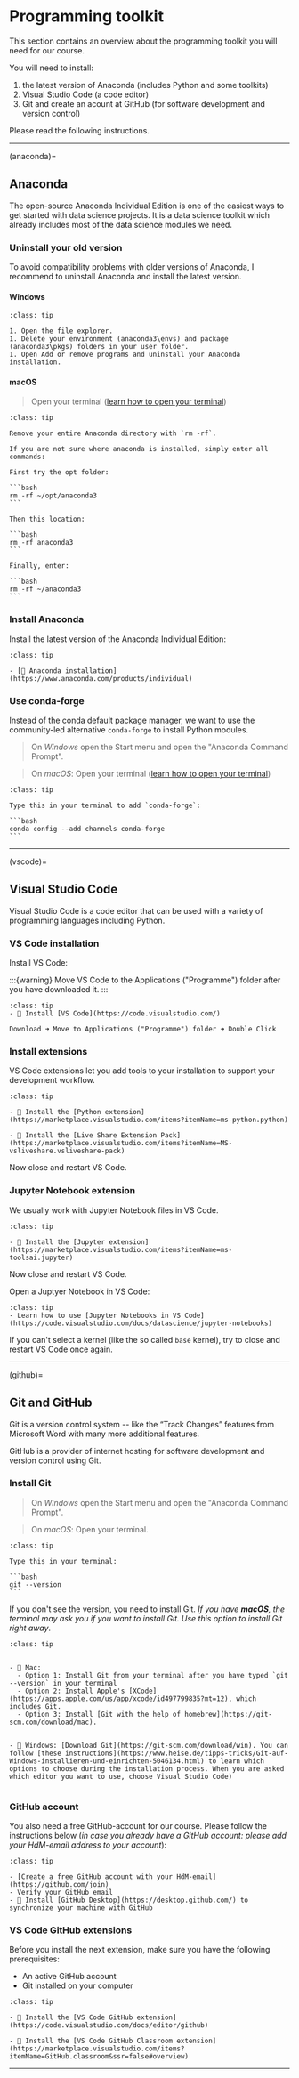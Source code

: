 # Programming toolkit

This section contains an overview about the programming toolkit you will need for our course. 

You will need to install:

1. the latest version of Anaconda (includes Python and some toolkits) 
2. Visual Studio Code (a code editor)
3. Git and create an acount at GitHub (for software development and version control)

Please read the following instructions.

---

(anaconda)=
## Anaconda

The open-source Anaconda Individual Edition is one of the easiest ways to get started with data science projects. It is a data science toolkit which already includes most of the data science modules we need.


### Uninstall your old version

To avoid compatibility problems with older versions of Anaconda, I recommend to uninstall Anaconda and install the latest version.

#### Windows


```{admonition} To do
:class: tip

1. Open the file explorer.
1. Delete your environment (anaconda3\envs) and package (anaconda3\pkgs) folders in your user folder.
1. Open Add or remove programs and uninstall your Anaconda installation.

```

#### macOS


> Open your terminal ([learn how to open your terminal](https://support.apple.com/guide/terminal/open-or-quit-terminal-apd5265185d-f365-44cb-8b09-71a064a42125/mac))


````{admonition} To do
:class: tip

Remove your entire Anaconda directory with `rm -rf`. 

If you are not sure where anaconda is installed, simply enter all commands:

First try the opt folder:

```bash
rm -rf ~/opt/anaconda3
```

Then this location:

```bash
rm -rf anaconda3
```

Finally, enter:

```bash
rm -rf ~/anaconda3
```

````

### Install Anaconda

Install the latest version of the Anaconda Individual Edition:

```{admonition} To do
:class: tip

- [💾 Anaconda installation](https://www.anaconda.com/products/individual)

```


### Use conda-forge

Instead of the conda default package manager, we want to use the community-led alternative `conda-forge` to install Python modules.


> On *Windows* open the Start menu and open the "Anaconda Command Prompt". 


> On *macOS*: Open your terminal ([learn how to open your terminal](https://support.apple.com/guide/terminal/open-or-quit-terminal-apd5265185d-f365-44cb-8b09-71a064a42125/mac))



````{admonition} To do
:class: tip

Type this in your terminal to add `conda-forge`:

```bash
conda config --add channels conda-forge
```

````

---

(vscode)=
## Visual Studio Code 
 
Visual Studio Code is a code editor that can be used with a variety of programming languages including Python.


### VS Code installation

Install VS Code:

:::{warning}
Move VS Code to the Applications ("Programme") folder after you have downloaded it.
:::


```{admonition} To do
:class: tip
- 💾 Install [VS Code](https://code.visualstudio.com/)  

Download ➜ Move to Applications ("Programme") folder ➜ Double Click

```
  
### Install extensions

VS Code extensions let you add tools to your installation to support your development workflow.


```{admonition} To do
:class: tip

- 💾 Install the [Python extension](https://marketplace.visualstudio.com/items?itemName=ms-python.python)

- 💾 Install the [Live Share Extension Pack](https://marketplace.visualstudio.com/items?itemName=MS-vsliveshare.vsliveshare-pack)
```

Now close and restart VS Code.

### Jupyter Notebook extension

We usually work with Jupyter Notebook files in VS Code. 

```{admonition} To do
:class: tip

- 💾 Install the [Jupyter extension](https://marketplace.visualstudio.com/items?itemName=ms-toolsai.jupyter)

```

Now close and restart VS Code.

Open a Juptyer Notebook in VS Code:

```{admonition} To do
:class: tip
- Learn how to use [Jupyter Notebooks in VS Code](https://code.visualstudio.com/docs/datascience/jupyter-notebooks)
```

If you can't select a kernel (like the so called `base` kernel), try to close and restart VS Code once again.

---

(github)=
## Git and GitHub

Git is a version control system -- like the “Track Changes” features from Microsoft Word with many more additional features.

GitHub is a provider of internet hosting for software development and version control using Git. 



### Install Git


> On *Windows* open the Start menu and open the "Anaconda Command Prompt". 


> On *macOS*: Open your terminal.


````{admonition} To do
:class: tip

Type this in your terminal:

```bash
git --version
```

````

If you don't see the version, you need to install Git. *If you have **macOS**, the terminal may ask you if you want to install Git. Use this option to install Git right away*.  


```{admonition} To do
:class: tip


- 💾 Mac: 
  - Option 1: Install Git from your terminal after you have typed `git --version` in your terminal
  - Option 2: Install Apple's [XCode](https://apps.apple.com/us/app/xcode/id497799835?mt=12), which includes Git. 
  - Option 3: Install [Git with the help of homebrew](https://git-scm.com/download/mac).


- 💾 Windows: [Download Git](https://git-scm.com/download/win). You can follow [these instructions](https://www.heise.de/tipps-tricks/Git-auf-Windows-installieren-und-einrichten-5046134.html) to learn which options to choose during the installation process. When you are asked which editor you want to use, choose Visual Studio Code)


```


### GitHub account

You also need a free GitHub-account for our course. Please follow the instructions below (*in case you already have a GitHub account: please add your HdM-email address to your account*):

```{admonition} To do
:class: tip

- [Create a free GitHub account with your HdM-email](https://github.com/join)
- Verify your GitHub email
- 💾 Install [GitHub Desktop](https://desktop.github.com/) to synchronize your machine with GitHub
```


### VS Code GitHub extensions

Before you install the next extension, make sure you have the following prerequisites:

- An active GitHub account
- Git installed on your computer

```{admonition} To do
:class: tip

- 💾 Install the [VS Code GitHub extension](https://code.visualstudio.com/docs/editor/github)

- 💾 Install the [VS Code GitHub Classroom extension](https://marketplace.visualstudio.com/items?itemName=GitHub.classroom&ssr=false#overview)

```


---

